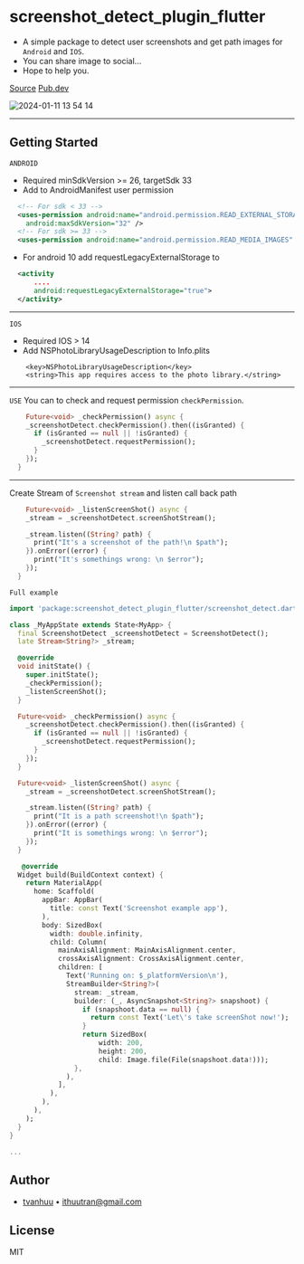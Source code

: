 # screenshot_detect_plugin_flutter

- A simple package to detect user screenshots and get path images for `Android` and `IOS`.
- You can share image to social...
- Hope to help you.

[Source](https://github.com/tvanhuu/screenshot_detect_plugin_flutter)
[Pub.dev](https://pub.dev/packages/screenshot_detect_plugin_flutter)

![2024-01-11 13 54 14](https://github.com/tvanhuu/screenshot_detect_plugin_flutter/assets/31562266/340b84a6-2b08-4969-81bb-ddeeccd3c8a1)

---

## Getting Started

`ANDROID`

- Required minSdkVersion >= 26, targetSdk 33
- Add to AndroidManifest user permission

```xml
  <!-- For sdk < 33 -->
  <uses-permission android:name="android.permission.READ_EXTERNAL_STORAGE"
    android:maxSdkVersion="32" />
  <!-- For sdk >= 33 -->
  <uses-permission android:name="android.permission.READ_MEDIA_IMAGES" />
```

- For android 10 add requestLegacyExternalStorage to <activity />

```xml
  <activity
      ....
      android:requestLegacyExternalStorage="true">
  </activity>
```

---

`IOS`

- Required IOS > 14
- Add NSPhotoLibraryUsageDescription to Info.plits

```plist
    <key>NSPhotoLibraryUsageDescription</key>
    <string>This app requires access to the photo library.</string>
```

---

`USE`
You can to check and request permission `checkPermission`.

```dart
    Future<void> _checkPermission() async {
    _screenshotDetect.checkPermission().then((isGranted) {
      if (isGranted == null || !isGranted) {
        _screenshotDetect.requestPermission();
      }
    });
  }
```

---

Create Stream of `Screenshot stream` and listen call back path

```dart
    Future<void> _listenScreenShot() async {
    _stream = _screenshotDetect.screenShotStream();

    _stream.listen((String? path) {
      print("It's a screenshot of the path!\n $path");
    }).onError((error) {
      print("It's somethings wrong: \n $error");
    });
  }
```

`Full example`

```dart
import 'package:screenshot_detect_plugin_flutter/screenshot_detect.dart';

class _MyAppState extends State<MyApp> {
  final ScreenshotDetect _screenshotDetect = ScreenshotDetect();
  late Stream<String?> _stream;

  @override
  void initState() {
    super.initState();
    _checkPermission();
    _listenScreenShot();
  }

  Future<void> _checkPermission() async {
    _screenshotDetect.checkPermission().then((isGranted) {
      if (isGranted == null || !isGranted) {
        _screenshotDetect.requestPermission();
      }
    });
  }

  Future<void> _listenScreenShot() async {
    _stream = _screenshotDetect.screenShotStream();

    _stream.listen((String? path) {
      print("It is a path screenshot!\n $path");
    }).onError((error) {
      print("It is somethings wrong: \n $error");
    });
  }

   @override
  Widget build(BuildContext context) {
    return MaterialApp(
      home: Scaffold(
        appBar: AppBar(
          title: const Text('Screenshot example app'),
        ),
        body: SizedBox(
          width: double.infinity,
          child: Column(
            mainAxisAlignment: MainAxisAlignment.center,
            crossAxisAlignment: CrossAxisAlignment.center,
            children: [
              Text('Running on: $_platformVersion\n'),
              StreamBuilder<String?>(
                stream: _stream,
                builder: (_, AsyncSnapshot<String?> snapshoot) {
                  if (snapshoot.data == null) {
                    return const Text('Let\'s take screenShot now!');
                  }
                  return SizedBox(
                      width: 200,
                      height: 200,
                      child: Image.file(File(snapshoot.data!)));
                },
              ),
            ],
          ),
        ),
      ),
    );
  }
}

...
```

## Author

- [tvanhuu](https://github.com/tvanhuu) • <ithuutran@gmail.com>

## License

MIT
